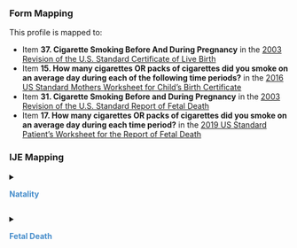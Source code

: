 ### Form Mapping
This profile is mapped to:
 * Item **37. Cigarette Smoking Before And During Pregnancy** in the [2003 Revision of the U.S. Standard Certificate of Live Birth](https://www.cdc.gov/nchs/data/dvs/birth11-03final-ACC.pdf)
 * Item **15. How many cigarettes OR packs of cigarettes did you smoke on an average day during each of the following time periods?** in the [2016 US Standard Mothers Worksheet for Child’s Birth Certificate](https://www.cdc.gov/nchs/data/dvs/moms-worksheet-2016-508.pdf)
 * Item **31. Cigarette Smoking Before and During Pregnancy** in the [2003 Revision of the U.S. Standard Report of Fetal Death](https://www.cdc.gov/nchs/data/dvs/FDEATH11-03finalACC.pdf)
 * Item **17. How many cigarettes OR packs of cigarettes did you smoke on an average day during each time period?** in the [2019 US Standard Patient’s Worksheet for the Report of Fetal Death](https://www.cdc.gov/nchs/data/dvs/fetal-death-mother-worksheet-english-2019-508.pdf)

### IJE Mapping

<style>
 .context-menu {cursor: context-menu; color: #438bca;}
 .context-menu:hover {opacity: 0.5;}
</style>
<details>

<summary>

<strong class='context-menu' > Natality </strong>

</summary>
<table class='grid'>
<thead>
  <tr>
    <th style='text-align: center'><strong>Use Case</strong></th>
    <th><strong>#</strong></th>
    <th><strong>Description</strong></th>
    <th><strong>IJE Name</strong></th>
    <th><strong>Field</strong></th>
    <th><strong>Type</strong></th>
    <th><strong>Value Set/Comments</strong></th>
  </tr>
</thead>
<tbody>
<tr>
  <td style='text-align: center'>Natality</td>
  <td>149</td>
  <td>Number of Cigarettes Smoked in 3 months prior to Pregnancy</td>
  <td>CIGPN</td>
  <td>value, <br />code=64794-1 (In the 3 months before you got pregnant, <br />how many cigarettes did you smoke on an average day)</td>
  <td>integer</td>
  <td></td>
</tr>
<tr>
  <td style='text-align: center'>Natality</td>
  <td>150</td>
  <td>Number of Cigarettes Smoked in 1st 3 months</td>
  <td>CIGFN</td>
  <td>value, <br />code=87298-6 (Cigarettes smoked per day by Mother--1st trimester)</td>
  <td>integer</td>
  <td></td>
</tr>
<tr>
  <td style='text-align: center'>Natality</td>
  <td>151</td>
  <td>Number of Cigarettes Smoked in 2nd 3 months</td>
  <td>CIGSN</td>
  <td>value, <br />code=87299-4 (Cigarettes smoked per day by Mother--2nd trimester)</td>
  <td>integer</td>
  <td></td>
</tr>
<tr>
  <td style='text-align: center'>Natality</td>
  <td>152</td>
  <td>Number of Cigarettes Smoked in  third trimester (RECOMMENDED CHANGE EFFECTIVE 2004)</td>
  <td>CIGLN</td>
  <td>value, <br />code=64795-8 (In the last 3 months of your pregnancy, how many cigarettes did you smoke on an average day)</td>
  <td>integer</td>
  <td></td>
</tr>

</tbody>
</table>

</details>
<p></p>

<details>

<summary>

<strong class='context-menu'> Fetal Death </strong>

</summary>
<table class='grid'>
<thead>
  <tr>
    <th style='text-align: center'><strong>Use Case</strong></th>
    <th><strong>#</strong></th>
    <th><strong>Description</strong></th>
    <th><strong>IJE Name</strong></th>
    <th><strong>Field</strong></th>
    <th><strong>Type</strong></th>
    <th><strong>Value Set/Comments</strong></th>
  </tr>
</thead>
<tbody>
<tr>
  <td style='text-align: center'>Fetal Death</td>
  <td>103</td>
  <td>Number of Cigarettes Smoked in 3 months prior to Pregnancy</td>
  <td>CIGPN</td>
  <td>value, <br />code=64794-1 (In the 3 months before you got pregnant, <br />how many cigarettes did you smoke on an average day)</td>
  <td>integer</td>
  <td></td>
</tr>
<tr>
  <td style='text-align: center'>Fetal Death</td>
  <td>104</td>
  <td>Number of Cigarettes Smoked in 1st 3 months</td>
  <td>CIGFN</td>
  <td>value, <br />code=87298-6 (Cigarettes smoked per day by Mother--1st trimester)</td>
  <td>integer</td>
  <td></td>
</tr>
<tr>
  <td style='text-align: center'>Fetal Death</td>
  <td>105</td>
  <td>Number of Cigarettes Smoked in 2nd 3 months</td>
  <td>CIGSN</td>
  <td>value, <br />code=87299-4 (Cigarettes smoked per day by Mother--2nd trimester)</td>
  <td>integer</td>
  <td></td>
</tr>
<tr>
  <td style='text-align: center'>Fetal Death</td>
  <td>106</td>
  <td>Number of Cigarettes Smoked in third trimester (RECOMMENDED CHANGE EFFECTIVE 2004)</td>
  <td>CIGLN</td>
  <td>value, <br />code=64795-8 (In the last 3 months of your pregnancy, how many cigarettes did you smoke on an average day)</td>
  <td>integer</td>
  <td></td>
</tr>

</tbody>
</table>

</details>
<p></p>

